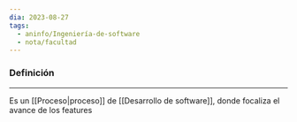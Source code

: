 ```yaml
---
dia: 2023-08-27
tags:
  - aninfo/Ingeniería-de-software
  - nota/facultad
---
```

### Definición
---
Es un [[Proceso|proceso]] de [[Desarrollo de software]], donde focaliza el avance de los features